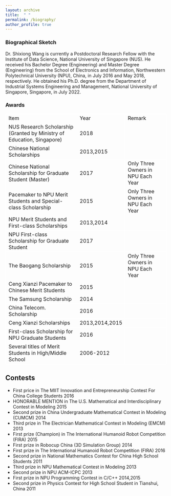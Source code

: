 ```yaml
---
layout: archive
title:  " " 
permalink: /biography/
author_profile: true
---
```


<html>
<body>
<style>
table, th, td {
  border: 1px solid white;
  border-collapse: collapse;
}
</style>

<h3>Biographical Sketch</h3>
Dr. Shixiong Wang is currently a Postdoctoral Research Fellow with the Institute of Data Science,
National University of Singapore (NUS). He received his Bachelor Degree (Engineering) and Master
Degree (Engineering) from the School of Electronics and Information, Northwestern Polytechnical University
(NPU), China, in July 2016 and May 2018, respectively. He obtained his Ph.D. degree from
the Department of Industrial Systems Engineering and Management, National University of Singapore,
Singapore, in July 2022.

<h3>Awards</h3>
  <table>
  <tr>
    <td>Item</td>
    <td>Year</td>
    <td>Remark</td>
  </tr>
  <tr>
    <td>NUS Research Scholarship (Granted by Ministry of Education, Singapore)</td>
    <td>2018</td>
    <td></td>
  </tr>
  <tr>
    <td>Chinese National Scholarships</td>
    <td>2013,2015</td>
    <td></td>
  </tr>
  <tr>
    <td>Chinese National Scholarship for Graduate Student (Master)</td>
    <td>2017</td>
    <td>Only Three Owners in NPU Each Year</td>
  </tr>
  <tr>
    <td>Pacemaker to NPU Merit Students and Special-class Scholarship</td>
    <td>2015</td>
    <td>Only Three Owners in NPU Each Year</td>
  </tr>
  <tr>
    <td>NPU Merit Students and First-class Scholarships</td>
    <td>2013,2014</td>
    <td></td>
  </tr>
  <tr>
    <td>NPU First-class Scholarship for Graduate Student</td>
    <td>2017</td>
    <td></td>
  </tr>
  <tr>
    <td>The Baogang Scholarship</td>
    <td>2015</td>
    <td>Only Three Owners in NPU Each Year</td>
  </tr>
  <tr>
    <td>Ceng Xianzi Pacemaker to Chinese Merit Students</td>
    <td>2015</td>
    <td></td>
  </tr>
  <tr>
    <td>The Samsung Scholarship</td>
    <td>2014</td>
    <td></td>
  </tr>
  <tr>
    <td>China Telecom. Scholarship</td>
    <td>2016</td>
    <td></td>
  </tr>
  <tr>
    <td>Ceng Xianzi Scholarships</td>
    <td>2013,2014,2015</td>
    <td></td>
  </tr>
  <tr>
    <td>First-class Scholarship for NPU Graduate Students</td>
    <td>2016</td>
    <td></td>
  </tr>
  <tr>
    <td>Several titles of Merit Students in High/Middle School</td>
    <td>2006-2012</td>
    <td></td>
  </tr>
</table>

## Contests
* First price in The MIIT Innovation and Entrepreneurship Contest For China College Students 2016
* HONORABLE MENTION in The U.S. Mathematical and Interdisciplinary Contest in Modeling 2015
* Second prize in China Undergraduate Mathematical Contest in Modeling (CUMCM) 2014
* Third prize in The Electrician Mathematical Contest in Modeling (EMCM) 2013
* First prize (Champion) in The International Humanoid Robot Competition (FIRA) 2015
* First prize in Robocup China (3D Simulation Group) 2014
* First prize in The International Humanoid Robot Competition (FIRA) 2016
* Second prize in National Mathematics Contest for China High School Students 2011
* Third prize in NPU Mathematical Contest in Modeling 2013
* Second prize in NPU ACM-ICPC 2013
* First prize in NPU Programming Contest in C/C++ 2014,2015
* Second prize in Physics Contest for High School Student in Tianshui, China 2011

</body>
</html>

